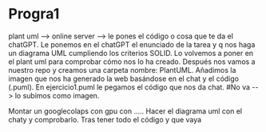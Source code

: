 # Progra1

plant uml --> online server --> le pones el código o cosa que te da el chatGPT. 
Le ponemos en el chatGPT el enunciado de la tarea y q nos haga un diagrama UML cumpliendo los criterios SOLID. 
Lo volvemos a poner en el plant uml para comprobar cómo nos lo ha creado. 
Después nos vamos a nuestro repo y creamos una carpeta nombre: PlantUML. Añadimos la imagen que nos ha generado la web basándose en el chat y el código (.puml). En ejercicio1.puml le pegamos el código que nos da chat. 
#No va --> lo subimos como imagen. 

Montar un googlecolaps con gpu con .....
Hacer el diagrama uml con el chaty y comprobarlo. Tras tener todo el código y que vaya